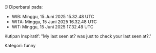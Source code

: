⏰ Diperbarui pada:
- WIB: Minggu, 15 Juni 2025 15.32.48 UTC
- WITA: Minggu, 15 Juni 2025 16.32.48 UTC
- WIT: Minggu, 15 Juni 2025 17.32.48 UTC

Kutipan Inspiratif:
"My last seen at? was just to check your last seen at?."


Kategori: funny

